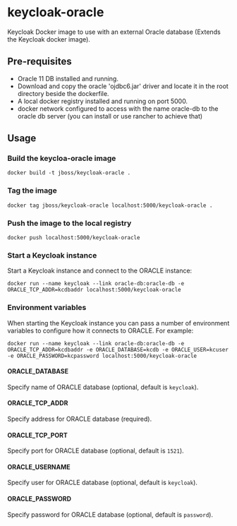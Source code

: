 # keycloak-oracle

Keycloak Docker image to use with an external Oracle database (Extends the Keycloak docker image).

## Pre-requisites

- Oracle 11 DB installed and running.
- Download and copy the oracle 'ojdbc6.jar' driver and locate it in the root directory beside the dockerfile.
- A local docker registry installed and running on port 5000.
- docker network configured to access with the name oracle-db to the oracle db server (you can install or use rancher to achieve that)

## Usage

### Build the keycloa-oracle image

    docker build -t jboss/keycloak-oracle .

### Tag the image

    docker tag jboss/keycloak-oracle localhost:5000/keycloak-oracle .

### Push the image to the local registry

    docker push localhost:5000/keycloak-oracle

### Start a Keycloak instance

Start a Keycloak instance and connect to the ORACLE instance:

    docker run --name keycloak --link oracle-db:oracle-db -e ORACLE_TCP_ADDR=kcdbaddr localhost:5000/keycloak-oracle

### Environment variables

When starting the Keycloak instance you can pass a number of environment variables to configure how it connects to ORACLE. For example:

    docker run --name keycloak --link oracle-db:oracle-db -e ORACLE_TCP_ADDR=kcdbaddr -e ORACLE_DATABASE=kcdb -e ORACLE_USER=kcuser -e ORACLE_PASSWORD=kcpassword localhost:5000/keycloak-oracle

#### ORACLE_DATABASE

Specify name of ORACLE database (optional, default is `keycloak`).

#### ORACLE_TCP_ADDR

Specify address for ORACLE database (required).

#### ORACLE_TCP_PORT

Specify port for ORACLE database (optional, default is `1521`).

#### ORACLE_USERNAME

Specify user for ORACLE database (optional, default is `keycloak`).

#### ORACLE_PASSWORD

Specify password for ORACLE database (optional, default is `password`).


